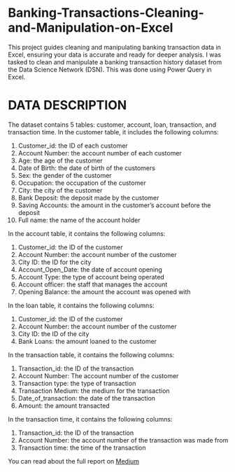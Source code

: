# Banking-Transactions-Cleaning-and-Manipulation-on-Excel
This project guides cleaning and manipulating banking transaction data in Excel, ensuring your data is accurate and ready for deeper analysis. I was tasked to clean and manipulate a banking transaction history dataset from the Data Science Network (DSN). This was done using Power Query in Excel.
# DATA DESCRIPTION
The dataset contains 5 tables: customer, account, loan, transaction, and transaction time. In the customer table, it includes the following columns:
1. Customer_id: the ID of each customer
2. Account Number: the account number of each customer
3. Age: the age of the customer
4. Date of Birth: the date of birth of the customers
5. Sex: the gender of the customer
6. Occupation: the occupation of the customer
7. City: the city of the customer
8. Bank Deposit: the deposit made by the customer
9. Saving Accounts: the amount in the customer’s account before the deposit
10. Full name: the name of the account holder
    
In the account table, it contains the following columns:
1. Customer_id: the ID of the customer
2. Account Number: the account number of the customer
3. City ID: the ID for the city
4. Account_Open_Date: the date of account opening
5. Account Type: the type of account being operated
6. Account officer: the staff that manages the account
7. Opening Balance: the amount the account was opened with
   
In the loan table, it contains the following columns:
1. Customer_id: the ID of the customer
2. Account Number: the account number of the customer
3. City ID: the ID of the city
4. Bank Loans: the amount loaned to the customer
   
In the transaction table, it contains the following columns:
1. Transaction_id: the ID of the transaction
2. Account Number: The account number of the customer
3. Transaction type: the type of transaction
4. Transaction Medium: the medium for the transaction
5. Date_of_transaction: the date of the transaction
6. Amount: the amount transacted
   
In the transaction time, it contains the following columns:
1. Transaction_id: the ID of the transaction
2. Account Number: the account number of the transaction was made from
3. Transaction time: the time of the transaction


You can read about the full report on [Medium](https://medium.com/@prof.tripled619/mastering-data-cleaning-and-manipulation-in-excel-a-comprehensive-guide-for-banking-transaction-958e03de810c)
